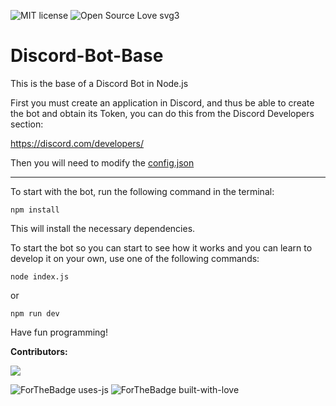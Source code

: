 ![MIT license](https://img.shields.io/badge/License-MIT-blue.svg) ![Open Source Love svg3](https://badges.frapsoft.com/os/v3/open-source.svg?v=103)

# Discord-Bot-Base
This is the base of a Discord Bot in Node.js

First you must create an application in Discord, and thus be able to create the bot and obtain its Token, you can do this from the Discord Developers section:

https://discord.com/developers/

Then you will need to modify the [config.json](https://github.com/AcoDev/Discord-Bot-Base/blob/master/config.json)

---

To start with the bot, run the following command in the terminal:

`npm install`

This will install the necessary dependencies.

To start the bot so you can start to see how it works and you can learn to develop it on your own, use one of the following commands:

`node index.js`

or

`npm run dev`

Have fun programming!

**Contributors:**

<a href="https://github.com/AcoDev/">
  <img src="https://contrib.rocks/image?repo=AcoDev/Discord-Bot-Base" />
</a>

![ForTheBadge uses-js](http://ForTheBadge.com/images/badges/uses-js.svg) ![ForTheBadge built-with-love](http://ForTheBadge.com/images/badges/built-with-love.svg)
